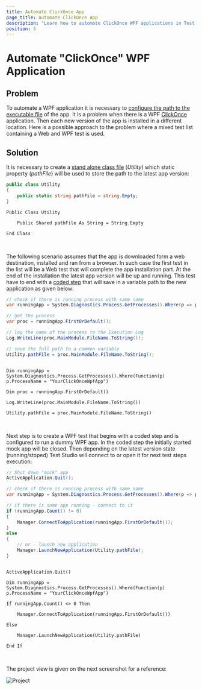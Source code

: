 ```yaml
---
title: Automate ClickOnce App
page_title: Automate ClickOnce App
description: "Learn how to automate ClickOnce WPF applications in Test Studio. This guide provides a coded solution in C# to handle dynamic app paths, ensuring seamless automated testing workflows for ClickOnce deployments."
position: 5
---
```

# Automate "ClickOnce" WPF Application

## Problem

To automate a WPF application it is necessary to <a href="/features/testing-types/wpf-testing/wpf-test" target="_blank">configure the path to the executable file</a> of the app. It is a problem when there is a WPF <a href="https://docs.microsoft.com/en-us/visualstudio/deployment/clickonce-security-and-deployment#what-is-a-clickonce-application" target="_blank">ClickOnce</a> application. Then each new version of the app is installed in a different location. Here is a possible approach to the problem where a mixed test list containing a Web and WPF test is used.


## Solution

It is necessary to create a <a href="/features/coded-steps/standalone-code-file" target="_blank">stand alone class file</a> (*Utility*) which static property (*pathFile*) will be used to store the path to the latest app version:

```C#
public class Utility
{
    public static string pathFile = string.Empty;
}
```
```VB
Public Class Utility

    Public Shared pathFile As String = String.Empty

End Class
```

<br/>

The following scenario assumes that the app is downloaded form a web destination, installed and ran from a browser. In such case the first test in the list will be a Web test that will complete the app installation part. At the end of the installation the latest app version will be up and running. This test have to end with a <a href="/features/custom-steps/script-step" target="_blank">coded step</a> that will save in a variable path to the new application as given below:

```C#
// check if there is running process with same name
var runningApp = System.Diagnostics.Process.GetProcesses().Where(p => p.ProcessName == "YourClickOnceWpfApp");

// get the process
var proc = runningApp.FirstOrDefault();

// log the name of the process to the Execution Log
Log.WriteLine(proc.MainModule.FileName.ToString());

// save the full path to a common variable
Utility.pathFile = proc.MainModule.FileName.ToString();
```
```VB

Dim runningApp = System.Diagnostics.Process.GetProcesses().Where(Function(p) p.ProcessName = "YourClickOnceWpfApp")

Dim proc = runningApp.FirstOrDefault()

Log.WriteLine(proc.MainModule.FileName.ToString())

Utility.pathFile = proc.MainModule.FileName.ToString()

```

<br/>

Next step is to create a WPF test that begins with a coded step and is configured to run a dummy WPF app. In the coded step the initially started mock app will be closed. Then depending on the latest version state (running/stoped) Test Studio will connect to or open it for next test steps execution:


```C#
// Shut down "mock" app
ActiveApplication.Quit();

// check if there is running process with same name
var runningApp = System.Diagnostics.Process.GetProcesses().Where(p => p.ProcessName == "YourClickOnceWpfApp");

// if there is same app running - connect to it
if (runningApp.Count() != 0)
{
    Manager.ConnectToApplication(runningApp.FirstOrDefault());
}
else
{
    // or - launch new application
    Manager.LaunchNewApplication(Utility.pathFile);
}
```
```VB

ActiveApplication.Quit()

Dim runningApp = System.Diagnostics.Process.GetProcesses().Where(Function(p) p.ProcessName = "YourClickOnceWpfApp")

If runningApp.Count() <> 0 Then

    Manager.ConnectToApplication(runningApp.FirstOrDefault())

Else

    Manager.LaunchNewApplication(Utility.pathFile)

End If

```

<br/>

The project view is given on the next screenshot for a reference: 

![Project][1]


[1]: /img/advanced-topics/coded-samples/wpf/automate-clickonce-app/fig1.png

